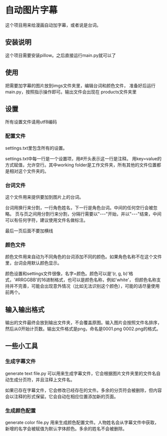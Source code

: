 # 自动图片字幕
这个项目用来给漫画自动加字幕，或者说是台词。

## 安装说明
这个项目需要安装pillow。之后直接运行main.py就可以了

## 使用
把需要加字幕的图片放到imgs文件夹里，编辑台词和颜色文件，
准备好后运行main.py，按照指示操作即可。输出文件会出现在
products文件夹里

## 设置
所有设置文件请用utf8编码

### 配置文件
settings.txt里包含所有的设置。

settings.txt中每一行是一个设置项，用#开头表示这一行是注释。
用key=value的方式赋值，允许空行。其中working folder是工作文件夹，所有其他的文件位置都是相对这个文件夹的。

### 台词文件
这个文件用来提供要加到图片上的台词。

台词用换行来分割，一行角色姓名，下一行是角色台词。中间的任何空行会被忽略。
页与页之间用分割行来分割，分隔行需要以"---"开始，并以"---"结束，中间可以有任何字符，建议使用文件名做标注。

最后一页后面不要加横线

### 颜色文件
颜色文件用来自动为不同角色的台词添加不同的颜色。如果角色名称不在这个文件里，台词会用默认颜色显示。

颜色设置和settings文件很像，名字=颜色。颜色可以是'(r, g, b)'格式，'#RRGGBB'的16进制格式，也可以是颜色名称，例如'white'， 但颜色名称支持并不完善，可能会出现意外情况（比如无法识别这个颜色），可能的话尽量使用前两个。

## 输入输出格式
输出的文件最终会放到输出文件夹，不会覆盖原图。输入图片会按照文件名排序，然后从0开始计页数。输出文件格式是png，命名是0001.png 0002.png的格式。

## 一些小工具
### 生成字幕文件
generate text file.py 可以用来生成字幕文件，它会根据图片文件夹里的文件名自动生成分页符，并且注释上文件名。

如果已存在字幕文件，它会修改已经存在的文件。多余的分页符会被删除，但内容会以注释的形式保留。它会自动在相应位置添加新的页面。

### 生成颜色配置
generate color file.py 用来生成颜色配置文件。人物姓名会从字幕文件中获取，新增的名字会被赋值为默认字体颜色。多余的姓名不会被删除。